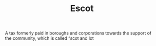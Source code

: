 ---
title: Escot
letter: E
permalink: "/definitions/bld-escot.html"
body: A tax formerly paid in boroughs and corporations towards the support of the
  community, which is called “scot and lot
published_at: '2018-07-07'
source: Black's Law Dictionary 2nd Ed (1910)
layout: post
---